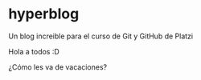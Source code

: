 # hyperblog

Un blog increible para el curso de Git y GitHub de Platzi

Hola a todos :D

¿Cómo les va de vacaciones?
